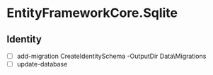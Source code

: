 # EntityFrameworkCore.Sqlite

## Identity

- [ ] add-migration CreateIdentitySchema -OutputDir Data\Migrations
- [ ] update-database
